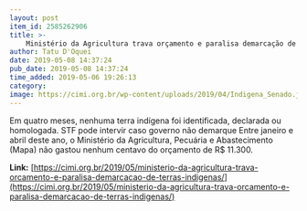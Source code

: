 ```yaml
---
layout: post
item_id: 2585262906
title: >-
    Ministério da Agricultura trava orçamento e paralisa demarcação de terras indígenas
author: Tatu D'Oquei
date: 2019-05-08 14:37:24
pub_date: 2019-05-08 14:37:24
time_added: 2019-05-06 19:26:13
category: 
image: https://cimi.org.br/wp-content/uploads/2019/04/Indigena_Senado.jpg
---
```


Em quatro meses, nenhuma terra indígena foi identificada, declarada ou homologada. STF pode intervir caso governo não demarque Entre janeiro e abril deste ano, o Ministério da Agricultura, Pecuária e Abastecimento (Mapa) não gastou nenhum centavo do orçamento de R$ 11.300.

**Link:** [https://cimi.org.br/2019/05/ministerio-da-agricultura-trava-orcamento-e-paralisa-demarcacao-de-terras-indigenas/](https://cimi.org.br/2019/05/ministerio-da-agricultura-trava-orcamento-e-paralisa-demarcacao-de-terras-indigenas/)

